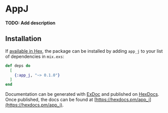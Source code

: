 # AppJ

**TODO: Add description**

## Installation

If [available in Hex](https://hex.pm/docs/publish), the package can be installed
by adding `app_j` to your list of dependencies in `mix.exs`:

```elixir
def deps do
  [
    {:app_j, "~> 0.1.0"}
  ]
end
```

Documentation can be generated with [ExDoc](https://github.com/elixir-lang/ex_doc)
and published on [HexDocs](https://hexdocs.pm). Once published, the docs can
be found at [https://hexdocs.pm/app_j](https://hexdocs.pm/app_j).

